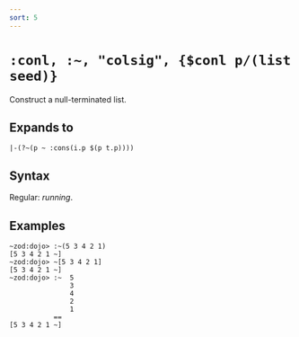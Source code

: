 ```yaml
---
sort: 5
---
```


# `:conl, :~, "colsig", {$conl p/(list seed)}`

Construct a null-terminated list.

## Expands to

```
|-(?~(p ~ :cons(i.p $(p t.p))))
```

## Syntax

Regular: *running*.

## Examples

```
~zod:dojo> :~(5 3 4 2 1)
[5 3 4 2 1 ~]
~zod:dojo> ~[5 3 4 2 1]
[5 3 4 2 1 ~]
~zod:dojo> :~  5
               3
               4
               2
               1
           ==
[5 3 4 2 1 ~]
```
